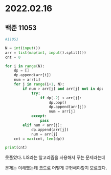 # 2022.02.16

## 백준 11053

```python
#11053

N = int(input())
arr = list(map(int, input().split()))
cnt = 0

for i in range(N):
    dp = []
    dp.append(arr[i])
    num = arr[i]
    for j in range(i+1, N):
        if num > arr[j] and arr[j] not in dp:
            try:
                if dp[-2] < arr[j]:
                    dp.pop()
                    dp.append(arr[j])
                    num = arr[j]
            except:
                pass
        elif num < arr[j]:
            dp.append(arr[j])
            num = arr[j]
    cnt = max(cnt, len(dp))

print(cnt)
```

못풀었다. LIS라는 알고리즘을 사용해서 푸는 문제라는데 

문제는 이해했는데 코드로 어떻게 구현해야할지 모르겠다.

